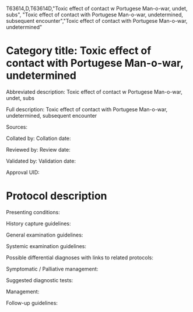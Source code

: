 T63614,D,T63614D,"Toxic effect of contact w Portugese Man-o-war, undet, subs", "Toxic effect of contact with Portugese Man-o-war, undetermined, subsequent encounter","Toxic effect of contact with Portugese Man-o-war, undetermined"
# Category title: Toxic effect of contact with Portugese Man-o-war, undetermined

Abbreviated description: Toxic effect of contact w Portugese Man-o-war, undet, subs

Full description: Toxic effect of contact with Portugese Man-o-war, undetermined, subsequent encounter

Sources:

Collated by:
Collation date:

Reviewed by:
Review date:

Validated by:
Validation date:

Approval UID:

# Protocol description

Presenting conditions:

History capture guidelines:

General examination guidelines:

Systemic examination guidelines:

Possible differential diagnoses with links to related protocols:

Symptomatic / Palliative management:

Suggested diagnostic tests:

Management:

Follow-up guidelines:
